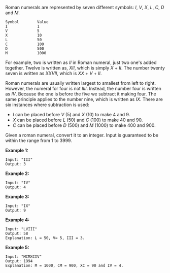 Roman numerals are represented by seven different symbols: *I*, *V*, *X*, *L*, *C*, *D* and *M*.

```
Symbol        Value
I             1
V             5
X             10
L             50
C             100
D             500
M             1000
```

For example, two is written as *II* in Roman numeral, just two one's added together. Twelve is written as, *XII*, which is simply *X* + *II*. The number twenty seven is written as *XXVII*, which is *XX* + *V* + *II*.

Roman numerals are usually written largest to smallest from left to right. However, the numeral for four is not *IIII*. Instead, the number four is written as *IV*. Because the one is before the five we subtract it making four. The same principle applies to the number nine, which is written as *IX*. There are six instances where subtraction is used:

* *I* can be placed before *V* (5) and *X* (10) to make 4 and 9.
* *X* can be placed before *L* (50) and *C* (100) to make 40 and 90.
* *C* can be placed before *D* (500) and *M* (1000) to make 400 and 900.

Given a roman numeral, convert it to an integer. Input is guaranteed to be within the range from 1 to 3999.

**Example 1:**
```
Input: "III"
Output: 3
```

**Example 2:**
```
Input: "IV"
Output: 4
```

**Example 3:**
```
Input: "IX"
Output: 9
```

**Example 4:**
```
Input: "LVIII"
Output: 58
Explanation: L = 50, V= 5, III = 3.
```

**Example 5:**
```
Input: "MCMXCIV"
Output: 1994
Explanation: M = 1000, CM = 900, XC = 90 and IV = 4.
```